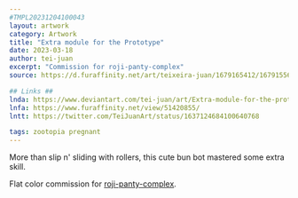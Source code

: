 ```yaml
---
#TMPL20231204100043
layout: artwork
category: Artwork
title: "Extra module for the Prototype"
date: 2023-03-18
author: tei-juan
excerpt: "Commission for roji-panty-complex"
source: https://d.furaffinity.net/art/teixeira-juan/1679165412/1679155680.teixeira-juan_export1679165234066.jpg

## Links ##
lnda: https://www.deviantart.com/tei-juan/art/Extra-module-for-the-prototype-954148240
lnfa: https://www.furaffinity.net/view/51420855/
lntt: https://twitter.com/TeiJuanArt/status/1637124684100640768

tags: zootopia pregnant
---
```


More than slip n' sliding with rollers, this cute bun bot mastered some extra skill.

Flat color commission for [roji-panty-complex](https://www.furaffinity.net/user/roji-panty-complex).  